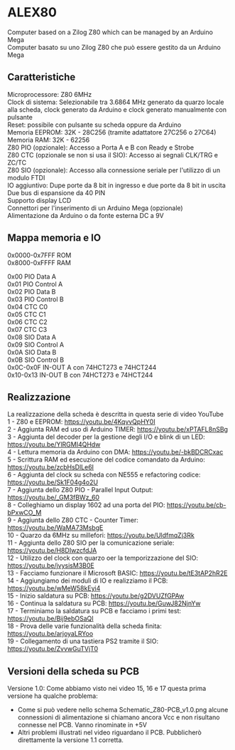 # ALEX80
Computer based on a Zilog Z80 which can be managed by an Arduino Mega  
Computer basato su uno Zilog Z80 che può essere gestito da un Arduino Mega  

## Caratteristiche
Microprocessore: Z80 6MHz  
Clock di sistema: Selezionabile tra 3.6864 MHz generato da quarzo locale alla scheda, clock generato da Arduino e clock generato manualmente con pulsante  
Reset: possibile con pulsante su scheda oppure da Arduino  
Memoria EEPROM: 32K - 28C256 (tramite adattatore 27C256 o 27C64)  
Memoria RAM: 32K - 62256  
Z80 PIO (opzionale): Accesso a Porta A e B con Ready e Strobe  
Z80 CTC (opzionale se non si usa il SIO): Accesso ai segnali CLK/TRG e ZC/TC  
Z80 SIO (opzionale): Accesso alla connessione seriale per l'utilizzo di un modulo FTDI  
IO aggiuntivo: Dupe porte da 8 bit in ingresso e due porte da 8 bit in uscita  
Due bus di espansione da 40 PIN  
Supporto display LCD  
Connettori per l'inserimento di un Arduino Mega (opzionale)  
Alimentazione da Arduino o da fonte esterna DC a 9V  

## Mappa memoria e IO
0x0000-0x7FFF      ROM  
0x8000-0xFFFF      RAM  

0x00        PIO Data A  
0x01        PIO Control A  
0x02        PIO Data B  
0x03        PIO Control B  
0x04        CTC C0  
0x05        CTC C1  
0x06        CTC C2  
0x07        CTC C3  
0x08        SIO Data A  
0x09        SIO Control A  
0x0A        SIO Data B  
0x0B        SIO Control B  
0x0C-0x0F   IN-OUT A con 74HCT273 e 74HCT244  
0x10-0x13   IN-OUT B con 74HCT273 e 74HCT244  
  
## Realizzazione
La realizzazione della scheda è descritta in questa serie di video YouTube  
1 - Z80 e EEPROM: https://youtu.be/4KqvvQpHY0I  
2 - Aggiunta RAM ed uso di Arduino TIMER: https://youtu.be/xPTAFL8nSBg  
3 - Aggiunta del decoder per la gestione degli I/O e blink di un LED: https://youtu.be/YlRGMI4QHdw  
4 - Lettura memoria da Arduino con DMA: https://youtu.be/-bkBDCRCxac  
5 - Scrittura RAM ed esecuzione del codice comandato da Arduino: https://youtu.be/zcbHsDlLe6I  
6 - Aggiunta del clock su scheda con NE555 e refactoring codice: https://youtu.be/Sk1F04g4o2U  
7 - Aggiunta dello Z80 PIO - Parallel Input Output: https://youtu.be/_GM3fBWz_60  
8 - Colleghiamo un display 1602 ad una porta del PIO: https://youtu.be/cb-bPxwCO_M  
9 - Aggiunta dello Z80 CTC - Counter Timer: https://youtu.be/WaMA73MsbgE  
10 - Quarzo da 6MHz su millefori: https://youtu.be/UldfmqZj3Rk  
11 - Aggiunta dello Z80 SIO per la comunicazione seriale: https://youtu.be/H8DIwzcfdJA  
12 - Utilizzo del clock con quarzo oer la temporizzazione del SIO: https://youtu.be/jvysisM3B0E  
13 - Facciamo funzionare il Microsoft BASIC: https://youtu.be/tE3tAP2hR2E  
14 - Aggiungiamo dei moduli di IO e realizziamo il PCB: https://youtu.be/wMeW58kEyi4  
15 - Inizio saldatura su PCB: https://youtu.be/g2DVUZfGPAw  
16 - Continua la saldatura su PCB: https://youtu.be/GuwJ82NjnYw  
17 - Terminiamo la saldatura su PCB e facciamo i primi test: https://youtu.be/Bij9ebOSaQI  
18 - Prova delle varie funzionalità della scheda finita: https://youtu.be/arjoyaLRYoo  
19 - Collegamento di una tastiera PS2 tramite il SIO: https://youtu.be/ZvvwGuTVjT0  


## Versioni della scheda su PCB
Versione 1.0: Come abbiamo visto nei video 15, 16 e 17 questa prima versione ha qualche problema:  
* Come si può vedere nello schema Schematic_Z80-PCB_v1.0.png alcune connessioni di alimentazione si chiamano ancora Vcc e non risultano connesse nel PCB. Vanno rinominate in +5V
* Altri problemi illustrati nel video riguardano il PCB. Pubblicherò direttamente la versione 1.1 corretta.
